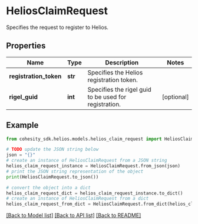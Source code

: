 # HeliosClaimRequest

Specifies the request to register to Helios.

## Properties

Name | Type | Description | Notes
------------ | ------------- | ------------- | -------------
**registration_token** | **str** | Specifies the Helios registration token. | 
**rigel_guid** | **int** | Specifies the rigel guid to be used for registration. | [optional] 

## Example

```python
from cohesity_sdk.helios.models.helios_claim_request import HeliosClaimRequest

# TODO update the JSON string below
json = "{}"
# create an instance of HeliosClaimRequest from a JSON string
helios_claim_request_instance = HeliosClaimRequest.from_json(json)
# print the JSON string representation of the object
print(HeliosClaimRequest.to_json())

# convert the object into a dict
helios_claim_request_dict = helios_claim_request_instance.to_dict()
# create an instance of HeliosClaimRequest from a dict
helios_claim_request_from_dict = HeliosClaimRequest.from_dict(helios_claim_request_dict)
```
[[Back to Model list]](../README.md#documentation-for-models) [[Back to API list]](../README.md#documentation-for-api-endpoints) [[Back to README]](../README.md)


